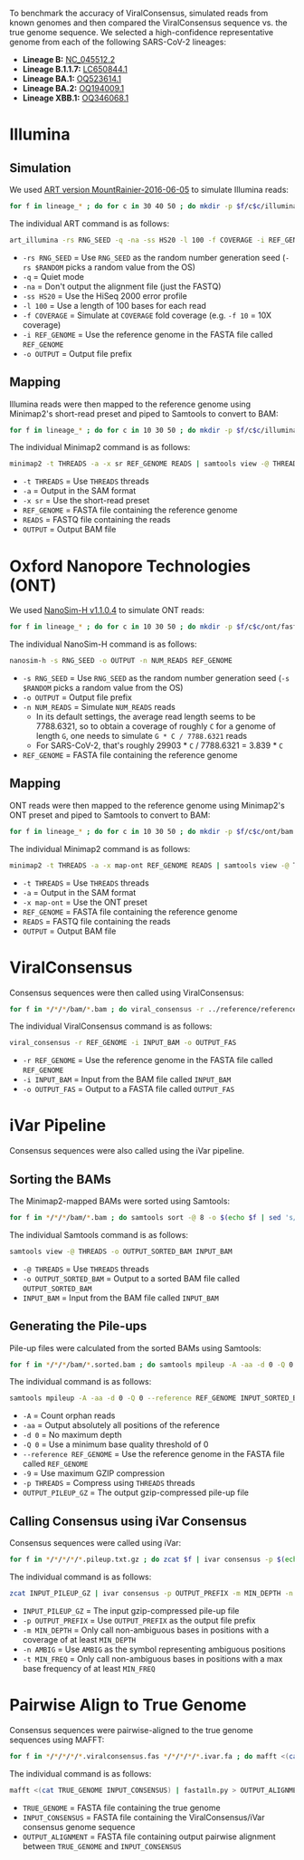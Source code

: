 To benchmark the accuracy of ViralConsensus, simulated reads from known genomes and then compared the ViralConsensus sequence vs. the true genome sequence. We selected a high-confidence representative genome from each of the following SARS-CoV-2 lineages:
* **Lineage B:** [NC_045512.2](https://www.ncbi.nlm.nih.gov/nuccore/NC_045512.2)
* **Lineage B.1.1.7:** [LC650844.1](https://www.ncbi.nlm.nih.gov/nuccore/LC650844.1)
* **Lineage BA.1:** [OQ523614.1](https://www.ncbi.nlm.nih.gov/nuccore/OQ523614.1)
* **Lineage BA.2:** [OQ194009.1](https://www.ncbi.nlm.nih.gov/nuccore/OQ194009.1)
* **Lineage XBB.1:** [OQ346068.1](https://www.ncbi.nlm.nih.gov/nuccore/OQ346068.1)

# Illumina
## Simulation
We used [ART version MountRainier-2016-06-05](https://www.niehs.nih.gov/research/resources/software/biostatistics/art/index.cfm) to simulate Illumina reads:

```bash
for f in lineage_* ; do for c in 30 40 50 ; do mkdir -p $f/c$c/illumina/fastq && for r in $(seq -w 1 10) ; do art_illumina -rs $RANDOM -q -na -ss HS20 -l 100 -f $c -i $f/*.fas -o $f/c$c/illumina/fastq/$f.c$c.illumina.r$r ; done ; done ; done
```

The individual ART command is as follows:

```bash
art_illumina -rs RNG_SEED -q -na -ss HS20 -l 100 -f COVERAGE -i REF_GENOME -o OUTPUT
```

* `-rs RNG_SEED` = Use `RNG_SEED` as the random number generation seed (`-rs $RANDOM` picks a random value from the OS)
* `-q` = Quiet mode
* `-na` = Don't output the alignment file (just the FASTQ)
* `-ss HS20` = Use the HiSeq 2000 error profile
* `-l 100` = Use a length of 100 bases for each read
* `-f COVERAGE` = Simulate at `COVERAGE` fold coverage (e.g. `-f 10` = 10X coverage)
* `-i REF_GENOME` = Use the reference genome in the FASTA file called `REF_GENOME`
* `-o OUTPUT` = Output file prefix

## Mapping
Illumina reads were then mapped to the reference genome using Minimap2's short-read preset and piped to Samtools to convert to BAM:

```bash
for f in lineage_* ; do for c in 10 30 50 ; do mkdir -p $f/c$c/illumina/bam && for r in $(seq -w 1 10) ; do minimap2 -t 4 -a -x sr ../reference/reference.fas $f/c$c/illumina/fastq/$f.c$c.illumina.r$r.fq.gz | samtools view -@ 4 -o $f/c$c/illumina/bam/$f.c$c.illumina.r$r.bam ; done ; done ; done
```

The individual Minimap2 command is as follows:

```bash
minimap2 -t THREADS -a -x sr REF_GENOME READS | samtools view -@ THREADS -o OUTPUT
```

* `-t THREADS` = Use `THREADS` threads
* `-a` = Output in the SAM format
* `-x sr` = Use the short-read preset
* `REF_GENOME` = FASTA file containing the reference genome
* `READS` = FASTQ file containing the reads
* `OUTPUT` = Output BAM file

# Oxford Nanopore Technologies (ONT)
We used [NanoSim-H v1.1.0.4]([https://www.niehs.nih.gov/research/resources/software/biostatistics/art/index.cfm](https://github.com/karel-brinda/NanoSim-H/releases/tag/1.1.0.4)) to simulate ONT reads:

```bash
for f in lineage_* ; do for c in 10 30 50 ; do mkdir -p $f/c$c/ont/fasta && for r in $(seq -w 1 10) ; do nanosim-h -s $RANDOM -o $f/c$c/ont/fasta/$f.c$c.ont.r$r -n $(bc -l <<< "3.839 * $c" | numlist -ceil) $f/*.fas ; done ; done ; done
```

The individual NanoSim-H command is as follows:

```bash
nanosim-h -s RNG_SEED -o OUTPUT -n NUM_READS REF_GENOME
```

* `-s RNG_SEED` = Use `RNG_SEED` as the random number generation seed (`-s $RANDOM` picks a random value from the OS)
* `-o OUTPUT` = Output file prefix
* `-n NUM_READS` = Simulate `NUM_READS` reads
  * In its default settings, the average read length seems to be 7788.6321, so to obtain a coverage of roughly `C` for a genome of length `G`, one needs to simulate `G * C / 7788.6321` reads
  * For SARS-CoV-2, that's roughly 29903 * `C` / 7788.6321 = 3.839 * `C`
* `REF_GENOME` = FASTA file containing the reference genome

## Mapping
ONT reads were then mapped to the reference genome using Minimap2's ONT preset and piped to Samtools to convert to BAM:

```bash
for f in lineage_* ; do for c in 10 30 50 ; do mkdir -p $f/c$c/ont/bam && for r in $(seq -w 1 10) ; do minimap2 -t 4 -a -x map-ont ../reference/reference.fas $f/c$c/ont/fasta/$f.c$c.ont.r$r.fa.gz | samtools view -@ 4 -o $f/c$c/ont/bam/$f.c$c.ont.r$r.bam ; done ; done ; done
```

The individual Minimap2 command is as follows:

```bash
minimap2 -t THREADS -a -x map-ont REF_GENOME READS | samtools view -@ THREADS -o OUTPUT
```

* `-t THREADS` = Use `THREADS` threads
* `-a` = Output in the SAM format
* `-x map-ont` = Use the ONT preset
* `REF_GENOME` = FASTA file containing the reference genome
* `READS` = FASTQ file containing the reads
* `OUTPUT` = Output BAM file

# ViralConsensus
Consensus sequences were then called using ViralConsensus:

```bash
for f in */*/*/bam/*.bam ; do viral_consensus -r ../reference/reference.fas -i $f -o $(echo $f | sed 's/\.bam/.viralconsensus.fas/g' | sed 's/\/bam\//\/viralconsensus\//g') ; done
```

The individual ViralConsensus command is as follows:

```bash
viral_consensus -r REF_GENOME -i INPUT_BAM -o OUTPUT_FAS
```

* `-r REF_GENOME` = Use the reference genome in the FASTA file called `REF_GENOME`
* `-i INPUT_BAM` = Input from the BAM file called `INPUT_BAM`
* `-o OUTPUT_FAS` = Output to a FASTA file called `OUTPUT_FAS`

# iVar Pipeline
Consensus sequences were also called using the iVar pipeline.

## Sorting the BAMs
The Minimap2-mapped BAMs were sorted using Samtools:

```bash
for f in */*/*/bam/*.bam ; do samtools sort -@ 8 -o $(echo $f | sed 's/\.bam$/.sorted.bam/g') $f ; done
```

The individual Samtools command is as follows:

```bash
samtools view -@ THREADS -o OUTPUT_SORTED_BAM INPUT_BAM
```

* `-@ THREADS` = Use `THREADS` threads
* `-o OUTPUT_SORTED_BAM` = Output to a sorted BAM file called `OUTPUT_SORTED_BAM`
* `INPUT_BAM` = Input from the BAM file called `INPUT_BAM`

## Generating the Pile-ups
Pile-up files were calculated from the sorted BAMs using Samtools:

```bash
for f in */*/*/bam/*.sorted.bam ; do samtools mpileup -A -aa -d 0 -Q 0 --reference ../reference/reference.fas $f | pigz -9 -p 8 > $(echo $f | sed 's/\.bam$/.pileup.txt.gz/g' | sed 's/\/bam\//\/pileup\//g') ; done
```

The individual command is as follows:

```bash
samtools mpileup -A -aa -d 0 -Q 0 --reference REF_GENOME INPUT_SORTED_BAM | pigz -9 -p THREADS > OUTPUT_PILEUP
```

* `-A` = Count orphan reads
* `-aa` = Output absolutely all positions of the reference
* `-d 0` = No maximum depth
* `-Q 0` = Use a minimum base quality threshold of 0
* `--reference REF_GENOME` = Use the reference genome in the FASTA file called `REF_GENOME`
* `-9` = Use maximum GZIP compression
* `-p THREADS` = Compress using `THREADS` threads
* `OUTPUT_PILEUP_GZ` = The output gzip-compressed pile-up file

## Calling Consensus using iVar Consensus
Consensus sequences were called using iVar:

```bash
for f in */*/*/*/*.pileup.txt.gz ; do zcat $f | ivar consensus -p $(echo $f | sed 's/\/pileup\//\/ivarconsensus\//g' | sed 's/\.txt\.gz$/.ivar/g') -m 10 -n N -t 0.5 ; done
```

The individual command is as follows:

```bash
zcat INPUT_PILEUP_GZ | ivar consensus -p OUTPUT_PREFIX -m MIN_DEPTH -n AMBIG -t MIN_FREQ
```

* `INPUT_PILEUP_GZ` = The input gzip-compressed pile-up file
* `-p OUTPUT_PREFIX` = Use `OUTPUT_PREFIX` as the output file prefix
* `-m MIN_DEPTH` = Only call non-ambiguous bases in positions with a coverage of at least `MIN_DEPTH`
* `-n AMBIG` = Use `AMBIG` as the symbol representing ambiguous positions
* `-t MIN_FREQ` = Only call non-ambiguous bases in positions with a max base frequency of at least `MIN_FREQ`

# Pairwise Align to True Genome
Consensus sequences were pairwise-aligned to the true genome sequences using MAFFT:

```bash
for f in */*/*/*/*.viralconsensus.fas */*/*/*/*.ivar.fa ; do mafft <(cat $(echo $f | cut -d'/' -f1)/*.fas $f) | fasta1ln.py > $(echo $f | rev | cut -d'.' -f2- | rev).aln ; done
```

The individual command is as follows:

```bash
mafft <(cat TRUE_GENOME INPUT_CONSENSUS) | fasta1ln.py > OUTPUT_ALIGNMENT
```

* `TRUE_GENOME` = FASTA file containing the true genome
* `INPUT_CONSENSUS` = FASTA file containing the ViralConsensus/iVar consensus genome sequence
* `OUTPUT_ALIGNMENT` = FASTA file containing output pairwise alignment between `TRUE_GENOME` and `INPUT_CONSENSUS`
